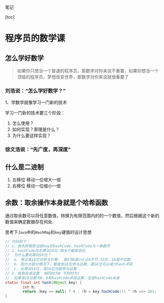 笔记

[toc]

# 程序员的数学课

## 怎么学好数学

> 如果你只想当一个普通的程序员，那数学对你来说不重要，如果你想当一个顶级的程序员，梦想改变世界，那数学对你来说就很重要了

### 	刘浩说：“怎么学好数学？”

1、学数学就像学习一门新的技术

学习一门新的技术要三个阶段：

1. 怎么使用？
2. 如何实现？原理是什么？
3. 为什么要这样实现？

### 徐文浩说：“先广度，再深度”

## 什么是二进制

1. 左移位  移动一位增大一倍
2. 右移位 移动一位缩小一倍



## 余数：取余操作本身就是个哈希函数

通过取余数可以将任意数值，转换为有限范围内的的一个数值，然后根据这个新的数值来确定数据存在何处.



思考下`Java`中的`HashMap`的`key`键值的设计思想

```java
// 代码如下：
// 1、首先获取到当前key的hashCode，hashCode为一串数字
// 2、hashCode往右移动16位 相当于截取低位
//	为什么要右移动16位？
//	a. 保证高16位也参与计算， 我们知道int占4字节 32位，16是中位数
//	b. 因为大部分情况下，都是低16位参与运算，高16位可以减少hash冲突
//	c. 右移动16位，高16位也能参与运算
// 3、再取异或运算  相同时为0 不同时为1
//	如果高16位都为0，0和hashCode异或运算，还是hashCode本身
static final int hash(Object key) {
        int h;
        return (key == null) ? 0 : (h = key.hashCode()) ^ (h >>> 16);
}
```

